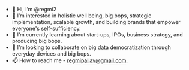 - 👋 Hi, I’m @regmi2
- 👀 I’m interested in holistic well being, big bops, strategic implementation, scalable growth, and building brands that empower everyone's self-sufficiency.
- 🌱 I’m currently learning about start-ups, IPOs, business strategy, and producing big bops.
- 💞️ I’m looking to collaborate on big data democratization through everyday devices and big bops.
- 📫 How to reach me - regmipallav@gmail.com.

<!---
regmi2/regmi2 is a ✨ special ✨ repository because its `README.md` (this file) appears on your GitHub profile.
You can click the Preview link to take a look at your changes.
--->
